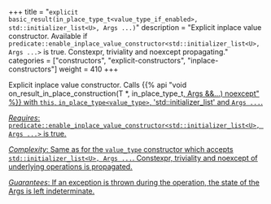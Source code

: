 +++
title = "`explicit basic_result(in_place_type_t<value_type_if_enabled>, std::initializer_list<U>, Args ...)`"
description = "Explicit inplace value constructor. Available if `predicate::enable_inplace_value_constructor<std::initializer_list<U>, Args ...>` is true. Constexpr, triviality and noexcept propagating."
categories = ["constructors", "explicit-constructors", "inplace-constructors"]
weight = 410
+++

Explicit inplace value constructor. Calls {{% api "void on_result_in_place_construction(T *, in_place_type_t<U>, Args &&...) noexcept" %}} with `this`, `in_place_type<value_type>`, 'std::initializer_list<U>' and `Args ...`.

*Requires*: `predicate::enable_inplace_value_constructor<std::initializer_list<U>, Args ...>` is true.

*Complexity*: Same as for the `value_type` constructor which accepts `std::initializer_list<U>, Args ...`. Constexpr, triviality and noexcept of underlying operations is propagated.

*Guarantees*: If an exception is thrown during the operation, the state of the Args is left indeterminate.
